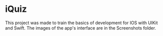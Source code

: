 # iQuiz

This project was made to train the basics of development for IOS with UIKit and Swift. The images of the app's interface are in the Screenshots folder.